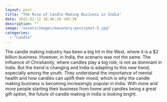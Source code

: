 ```yaml
---
layout: post
title: "The Rise of Candle Making Business in India"
date: 2022-02-12 16:46:10 +05:30
description: ""
image: "assets/images/masonary-post/post-5.jpg"
categories: 
  - "Candle"
---
```


The candle making industry has been a big hit in the West, where it is a $2 billion business. However, in India, the scenario was not the same. The influence of Christianity, where candles play a big role, is not as dominant in India. But the trend is changing and India is adapting to this new trend, especially among the youth. They understand the importance of mental health and how candles can uplift their mood, which is why the candle making business is becoming increasingly popular in India. With more and more people starting their business from home and candles being a great gift option, the future of candle making in India is looking bright.